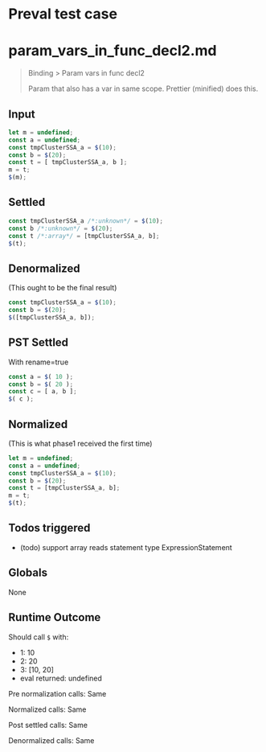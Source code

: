 # Preval test case

# param_vars_in_func_decl2.md

> Binding > Param vars in func decl2
>
> Param that also has a var in same scope. Prettier (minified) does this.

## Input

`````js filename=intro
let m = undefined;
const a = undefined;
const tmpClusterSSA_a = $(10);
const b = $(20);
const t = [ tmpClusterSSA_a, b ];
m = t;
$(m);
`````


## Settled


`````js filename=intro
const tmpClusterSSA_a /*:unknown*/ = $(10);
const b /*:unknown*/ = $(20);
const t /*:array*/ = [tmpClusterSSA_a, b];
$(t);
`````


## Denormalized
(This ought to be the final result)

`````js filename=intro
const tmpClusterSSA_a = $(10);
const b = $(20);
$([tmpClusterSSA_a, b]);
`````


## PST Settled
With rename=true

`````js filename=intro
const a = $( 10 );
const b = $( 20 );
const c = [ a, b ];
$( c );
`````


## Normalized
(This is what phase1 received the first time)

`````js filename=intro
let m = undefined;
const a = undefined;
const tmpClusterSSA_a = $(10);
const b = $(20);
const t = [tmpClusterSSA_a, b];
m = t;
$(t);
`````


## Todos triggered


- (todo) support array reads statement type ExpressionStatement


## Globals


None


## Runtime Outcome


Should call `$` with:
 - 1: 10
 - 2: 20
 - 3: [10, 20]
 - eval returned: undefined

Pre normalization calls: Same

Normalized calls: Same

Post settled calls: Same

Denormalized calls: Same
